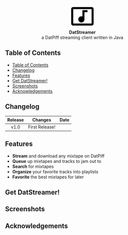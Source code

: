 <p align="center">
<img src="https://raw.githubusercontent.com/petabite/DatStreamer/master/src/imgs/icon.png" width="80">
</br>
<b>DatStreamer</b>
<br/>
a DatPiff streaming client written in Java<br/>
</p>

## Table of Contents
- [Table of Contents](#table-of-contents)
- [Changelog](#changelog)
- [Features](#features)
- [Get DatStreamer!](#get-datstreamer)
- [Screenshots](#screenshots)
- [Acknowledgements](#acknowledgements)
  
## Changelog
| Release |    Changes     | Date  |
| :-----: | :------------: | :---: |
|  v1.0   | First Release! |

## Features
- **Stream** and download any mixtape on DatPiff
- **Queue** up mixtapes and tracks to jam out to
- **Search** for mixtapes
- **Organize** your favorite tracks into playlists
- **Favorite** the best mixtapes for later

## Get DatStreamer!


## Screenshots


## Acknowledgements

